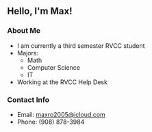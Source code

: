 ## Hello, I'm Max!

### About Me
- I am currently a third semester RVCC student
- Majors:
  - Math
  - Computer Science
  - IT
- Working at the RVCC Help Desk

### Contact Info
- Email: maxro2005@icloud.com
- Phone: (908) 878-3984
